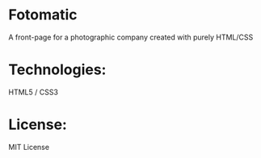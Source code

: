 # Fotomatic
A front-page for a photographic company created with purely HTML/CSS

# Technologies: 
HTML5 / CSS3

# License: 
MIT License
